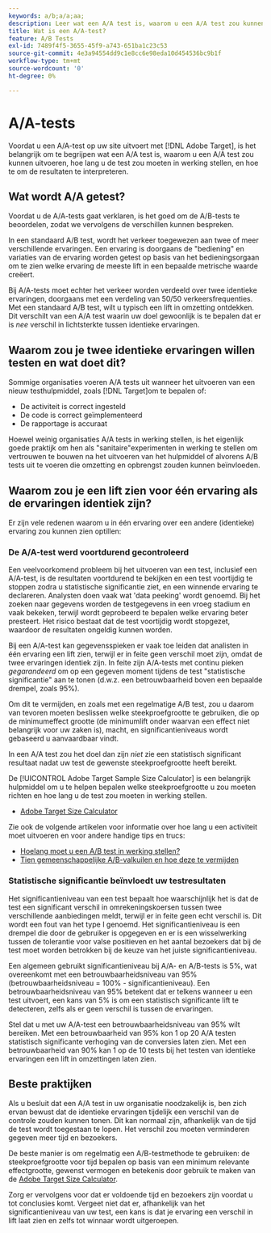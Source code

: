 ```yaml
---
keywords: a/b;a/a;aa;
description: Leer wat een A/A test is, waarom u een A/A test zou kunnen willen uitvoeren, hoe lang u de test zou moeten in werking stellen, en hoe te om de resultaten te interpreteren.
title: Wat is een A/A-test?
feature: A/B Tests
exl-id: 7489f4f5-3655-45f9-a743-651ba1c23c53
source-git-commit: 4e3a94554dd9c1e8cc6e98eda10d454536bc9b1f
workflow-type: tm+mt
source-wordcount: '0'
ht-degree: 0%

---
```


# A/A-tests

Voordat u een A/A-test op uw site uitvoert met [!DNL Adobe Target], is het belangrijk om te begrijpen wat een A/A test is, waarom u een A/A test zou kunnen uitvoeren, hoe lang u de test zou moeten in werking stellen, en hoe te om de resultaten te interpreteren.

## Wat wordt A/A getest?

Voordat u de A/A-tests gaat verklaren, is het goed om de A/B-tests te beoordelen, zodat we vervolgens de verschillen kunnen bespreken.

In een standaard A/B test, wordt het verkeer toegewezen aan twee of meer verschillende ervaringen. Een ervaring is doorgaans de &quot;bediening&quot; en variaties van de ervaring worden getest op basis van het bedieningsorgaan om te zien welke ervaring de meeste lift in een bepaalde metrische waarde creëert.

Bij A/A-tests moet echter het verkeer worden verdeeld over twee identieke ervaringen, doorgaans met een verdeling van 50/50 verkeersfrequenties. Met een standaard A/B test, wilt u typisch een lift in omzetting ontdekken. Dit verschilt van een A/A test waarin uw doel gewoonlijk is te bepalen dat er is *nee* verschil in lichtsterkte tussen identieke ervaringen.

## Waarom zou je twee identieke ervaringen willen testen en wat doet dit?

Sommige organisaties voeren A/A tests uit wanneer het uitvoeren van een nieuw testhulpmiddel, zoals [!DNL Target]om te bepalen of:

* De activiteit is correct ingesteld
* De code is correct geïmplementeerd
* De rapportage is accuraat

Hoewel weinig organisaties A/A tests in werking stellen, is het eigenlijk goede praktijk om hen als &quot;sanitaire&quot;experimenten in werking te stellen om vertrouwen te bouwen na het uitvoeren van het hulpmiddel of alvorens A/B tests uit te voeren die omzetting en opbrengst zouden kunnen beïnvloeden.

## Waarom zou je een lift zien voor één ervaring als de ervaringen identiek zijn?

Er zijn vele redenen waarom u in één ervaring over een andere (identieke) ervaring zou kunnen zien optillen:

### De A/A-test werd voortdurend gecontroleerd

Een veelvoorkomend probleem bij het uitvoeren van een test, inclusief een A/A-test, is de resultaten voortdurend te bekijken en een test voortijdig te stoppen zodra u statistische significantie ziet, en een winnende ervaring te declareren. Analysten doen vaak wat &#39;data peeking&#39; wordt genoemd. Bij het zoeken naar gegevens worden de testgegevens in een vroeg stadium en vaak bekeken, terwijl wordt geprobeerd te bepalen welke ervaring beter presteert. Het risico bestaat dat de test voortijdig wordt stopgezet, waardoor de resultaten ongeldig kunnen worden.

Bij een A/A-test kan gegevensspieken er vaak toe leiden dat analisten in één ervaring een lift zien, terwijl er in feite geen verschil moet zijn, omdat de twee ervaringen identiek zijn. In feite zijn A/A-tests met continu pieken _gegarandeerd_ om op een gegeven moment tijdens de test &quot;statistische significantie&quot; aan te tonen (d.w.z. een betrouwbaarheid boven een bepaalde drempel, zoals 95%).

Om dit te vermijden, en zoals met een regelmatige A/B test, zou u daarom van tevoren moeten beslissen welke steekproefgrootte te gebruiken, die op de minimumeffect grootte (de minimumlift onder waarvan een effect niet belangrijk voor uw zaken is), macht, en significantieniveaus wordt gebaseerd u aanvaardbaar vindt.

In een A/A test zou het doel dan zijn *niet* zie een statistisch significant resultaat nadat uw test de gewenste steekproefgrootte heeft bereikt.

De [!UICONTROL Adobe Target Sample Size Calculator] is een belangrijk hulpmiddel om u te helpen bepalen welke steekproefgrootte u zou moeten richten en hoe lang u de test zou moeten in werking stellen.

* [Adobe Target Size Calculator](/help/c-activities/t-test-ab/sample-size-determination.md#section_6B8725BD704C4AFE939EF2A6B6E834E6)

Zie ook de volgende artikelen voor informatie over hoe lang u een activiteit moet uitvoeren en voor andere handige tips en trucs:

* [Hoelang moet u een A/B test in werking stellen?](/help/c-activities/t-test-ab/sample-size-determination.md)
* [Tien gemeenschappelijke A/B-valkuilen en hoe deze te vermijden](/help/c-activities/t-test-ab/common-ab-testing-pitfalls.md)

### Statistische significantie beïnvloedt uw testresultaten

Het significantieniveau van een test bepaalt hoe waarschijnlijk het is dat de test een significant verschil in omrekeningskoersen tussen twee verschillende aanbiedingen meldt, terwijl er in feite geen echt verschil is. Dit wordt een fout van het type I genoemd. Het significantieniveau is een drempel die door de gebruiker is opgegeven en er is een wisselwerking tussen de tolerantie voor valse positieven en het aantal bezoekers dat bij de test moet worden betrokken bij de keuze van het juiste significantieniveau.

Een algemeen gebruikt significantieniveau bij A/A- en A/B-tests is 5%, wat overeenkomt met een betrouwbaarheidsniveau van 95% (betrouwbaarheidsniveau = 100% - significantieniveau). Een betrouwbaarheidsniveau van 95% betekent dat er telkens wanneer u een test uitvoert, een kans van 5% is om een statistisch significante lift te detecteren, zelfs als er geen verschil is tussen de ervaringen.

Stel dat u met uw A/A-test een betrouwbaarheidsniveau van 95% wilt bereiken. Met een betrouwbaarheid van 95% kon 1 op 20 A/A testen statistisch significante verhoging van de conversies laten zien. Met een betrouwbaarheid van 90% kan 1 op de 10 tests bij het testen van identieke ervaringen een lift in omzettingen laten zien.

## Beste praktijken

Als u besluit dat een A/A test in uw organisatie noodzakelijk is, ben zich ervan bewust dat de identieke ervaringen tijdelijk een verschil van de controle zouden kunnen tonen. Dit kan normaal zijn, afhankelijk van de tijd de test wordt toegestaan te lopen. Het verschil zou moeten verminderen gegeven meer tijd en bezoekers.

De beste manier is om regelmatig een A/B-testmethode te gebruiken: de steekproefgrootte voor tijd bepalen op basis van een minimum relevante effectgrootte, gewenst vermogen en betekenis door gebruik te maken van de [Adobe Target Size Calculator](/help/c-activities/t-test-ab/sample-size-determination.md#section_6B8725BD704C4AFE939EF2A6B6E834E6).

Zorg er vervolgens voor dat er voldoende tijd en bezoekers zijn voordat u tot conclusies komt. Vergeet niet dat er, afhankelijk van het significantieniveau van uw test, een kans is dat je ervaring een verschil in lift laat zien en zelfs tot winnaar wordt uitgeroepen.
